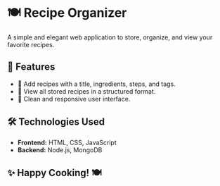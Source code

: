 # 🍽️ Recipe Organizer

A simple and elegant web application to store, organize, and view your favorite recipes.  

## 🌟 Features
- 📝 Add recipes with a title, ingredients, steps, and tags.  
- 📖 View all stored recipes in a structured format.  
- 🎨 Clean and responsive user interface.  

## 🛠️ Technologies Used
- **Frontend:** HTML, CSS, JavaScript  
- **Backend:** Node.js, MongoDB  

## ✨ Happy Cooking! 🍽️
